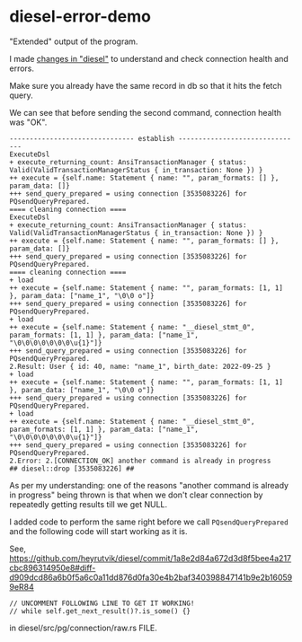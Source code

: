 # diesel-error-demo

"Extended" output of the program.

I made [changes in "diesel"](https://github.com/heyrutvik/diesel/commit/1a8e2d84a672d3d8f5bee4a217cbc896314950e8) to understand and check connection health and errors.

Make sure you already have the same record in db so that it hits the fetch query.

We can see that before sending the second command, connection health was "OK".

```
------------------------------- establish -------------------------------
ExecuteDsl
+ execute_returning_count: AnsiTransactionManager { status: Valid(ValidTransactionManagerStatus { in_transaction: None }) }
++ execute = {self.name: Statement { name: "", param_formats: [] }, param_data: []}
+++ send_query_prepared = using connection [3535083226] for PQsendQueryPrepared.
==== cleaning connection ====
ExecuteDsl
+ execute_returning_count: AnsiTransactionManager { status: Valid(ValidTransactionManagerStatus { in_transaction: None }) }
++ execute = {self.name: Statement { name: "", param_formats: [] }, param_data: []}
+++ send_query_prepared = using connection [3535083226] for PQsendQueryPrepared.
==== cleaning connection ====
+ load
++ execute = {self.name: Statement { name: "", param_formats: [1, 1] }, param_data: ["name_1", "\0\0 o"]}
+++ send_query_prepared = using connection [3535083226] for PQsendQueryPrepared.
+ load
++ execute = {self.name: Statement { name: "__diesel_stmt_0", param_formats: [1, 1] }, param_data: ["name_1", "\0\0\0\0\0\0\0\u{1}"]}
+++ send_query_prepared = using connection [3535083226] for PQsendQueryPrepared.
2.Result: User { id: 40, name: "name_1", birth_date: 2022-09-25 }
+ load
++ execute = {self.name: Statement { name: "", param_formats: [1, 1] }, param_data: ["name_1", "\0\0 o"]}
+++ send_query_prepared = using connection [3535083226] for PQsendQueryPrepared.
+ load
++ execute = {self.name: Statement { name: "__diesel_stmt_0", param_formats: [1, 1] }, param_data: ["name_1", "\0\0\0\0\0\0\0\u{1}"]}
+++ send_query_prepared = using connection [3535083226] for PQsendQueryPrepared.
2.Error: 2.[CONNECTION_OK] another command is already in progress
## diesel::drop [3535083226] ##
```
As per my understanding: one of the reasons "another command is already in progress" being thrown is that when we don't clear connection by repeatedly getting results till we get NULL.

I added code to perform the same right before we call `PQsendQueryPrepared` and the following code will start working as it is.

See, https://github.com/heyrutvik/diesel/commit/1a8e2d84a672d3d8f5bee4a217cbc896314950e8#diff-d909dcd86a6b0f5a6c0a11dd876d0fa30e4b2baf340398847141b9e2b160599eR84

```
// UNCOMMENT FOLLOWING LINE TO GET IT WORKING!
// while self.get_next_result()?.is_some() {}
```
in diesel/src/pg/connection/raw.rs FILE.
